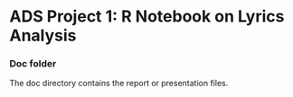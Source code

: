 # ADS Project 1:  R Notebook on Lyrics Analysis

### Doc folder

The doc directory contains the report or presentation files. 
